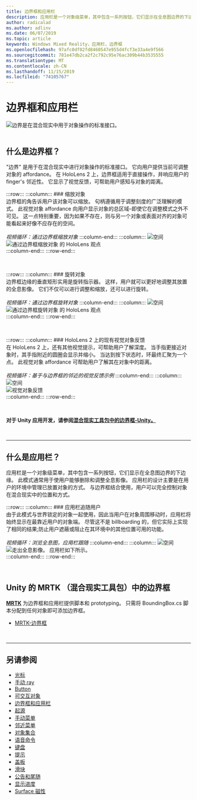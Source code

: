```yaml
---
title: 边界框和应用栏
description: 应用栏是一个对象级菜单，其中包含一系列按钮，它们显示在全息图边界的下边缘。
author: radicalad
ms.author: adlinv
ms.date: 06/07/2019
ms.topic: article
keywords: Windows Mixed Reality，应用栏，边界框
ms.openlocfilehash: 97afc0df02fd8460547e955d4fcf3e33a4e9f566
ms.sourcegitcommit: 781e47db2ca2f2c792c95e76ac309b44b3535555
ms.translationtype: MT
ms.contentlocale: zh-CN
ms.lasthandoff: 11/15/2019
ms.locfileid: "74105767"
---
```

# <a name="bounding-box-and-app-bar"></a>边界框和应用栏
![边界是在混合现实中用于对象操作的标准接口。](images/640px-boundingbox-hero.jpg)<br>
<br>

## <a name="what-is-the-bounding-box"></a>什么是边界框？

"边界" 是用于在混合现实中进行对象操作的标准接口。 它向用户提供当前可调整对象的 affordance。 在 HoloLens 2 上，边界框适用于直接操作，并响应用户的 finger's 邻近性。 它显示了视觉反馈，可帮助用户感知与对象的距离。

:::row:::
    :::column:::
        ### <a name="scaling-an-objectbr"></a>缩放对象<br>
        边界框的角告诉用户该对象可以缩放。 句柄遵循用于调整刻度的广泛理解的模式。 此视觉对象 affordance 向用户显示对象的总区域–即使它在调整模式之外不可见。 这一点特别重要，因为如果不存在，则与另一个对象或表面对齐的对象可能看起来好像不应存在的空间。<br>
        <br>
        *视频循环：通过边界框缩放对象*
    :::column-end:::
        :::column:::
        ![空间](images/spacer-20x582.png)<br>
       ![通过边界框缩放对象](images/HoloLens2_BoundingBox.gif) 的 HoloLens 观点<br>
    :::column-end:::
:::row-end:::

<br>

:::row:::
    :::column:::
        ### <a name="rotating-an-objectbr"></a>旋转对象<br>
        边界框边缘的垂直矩形实用是旋转指示器。 这样，用户就可以更好地调整其放置的全息影像。 它们不仅可以进行调整和缩放，还可以进行旋转。<br>
        <br>
        *视频循环：通过边界框旋转对象*
    :::column-end:::
        :::column:::
        ![空间](images/spacer-20x582.png)<br>
       ![通过边界框旋转对象](images/HoloLens2_BoundingBox_Rotate.gif) 的 HoloLens 观点<br>
    :::column-end:::
:::row-end:::

<br>

:::row:::
    :::column:::
        ### <a name="visual-feedback-on-hand-proximity-on-hololens-2br"></a>HoloLens 2 上的现有视觉对象反馈<br>
        在 HoloLens 2 上，还有其他视觉提示，可帮助用户了解深度。 当手指更接近对象时，其手指附近的圆圈会显示并缩小。 当达到按下状态时，环最终汇聚为一个点。 此视觉对象 affordance 可帮助用户了解其在对象中的距离。<br>
        <br>
        *视频循环：基于与边界框的邻近的视觉反馈示例*
    :::column-end:::
        :::column:::
        ![空间](images/spacer-20x582.png)<br>
       ![视觉对象反馈](images/HoloLens2_Proximity.gif)<br>
    :::column-end:::
:::row-end:::

<br>

**对于 Unity 应用开发，请参阅[混合现实工具包中的边界框-Unity。](https://microsoft.github.io/MixedRealityToolkit-Unity/Documentation/README_BoundingBox.html)**

<br>

---

## <a name="what-is-the-app-bar"></a>什么是应用栏？

应用栏是一个对象级菜单，其中包含一系列按钮，它们显示在全息图边界的下边缘。 此模式通常用于使用户能够删除和调整全息影像。 应用栏的设计主要是在用户的环境中管理已放置对象的方式。 与边界框结合使用，用户可以完全控制对象在混合现实中的位置和方式。

:::row:::
    :::column:::
        ### <a name="the-app-bar-follows-the-userbr"></a>应用栏追随用户<br>
        由于此模式与世界锁定的对象一起使用，因此当用户在对象周围移动时，应用栏将始终显示在最靠近用户的对象端。 尽管这不是 billboarding 的，但它实际上实现了相同的结果;防止用户遮蔽或阻止在其环境中的其他位置可用的功能。 <br>
        <br>
        *视频循环：浏览全息图，应用栏跟随*
    :::column-end:::
        :::column:::
        ![空间](images/spacer-20x582.png)<br>
       ![走出全息影像。 应用栏如下所示。](images/HoloLens2_AppBarFollowing.gif)<br>
    :::column-end:::
:::row-end:::

<br>


## <a name="bounding-box-in-mrtkmixed-reality-toolkit-for-unity"></a>Unity 的 MRTK （混合现实工具包）中的边界框
**[MRTK](https://github.com/Microsoft/MixedRealityToolkit-Unity)** 为边界框和应用栏提供脚本和 prototyping。 只需将 BoundingBox.cs 脚本分配到任何对象即可添加边界框。

* [MRTK-边界框](https://microsoft.github.io/MixedRealityToolkit-Unity/Documentation/README_BoundingBox.html)


<br>

---


## <a name="see-also"></a>另请参阅

* [光标](cursors.md)
* [手动 ray](point-and-commit.md)
* [Button](button.md)
* [可交互对象](interactable-object.md)
* [边界框和应用栏](app-bar-and-bounding-box.md)
* [起源](direct-manipulation.md)
* [手动菜单](hand-menu.md)
* [邻近菜单](near-menu.md)
* [对象集合](object-collection.md)
* [语音命令](voice-input.md)
* [键盘](keyboard.md)
* [提示](tooltip.md)
* [盖板](slate.md)
* [滑块](slider.md)
* [公告和尾随](billboarding-and-tag-along.md)
* [显示进度](progress.md)
* [Surface 磁性](surface-magnetism.md)